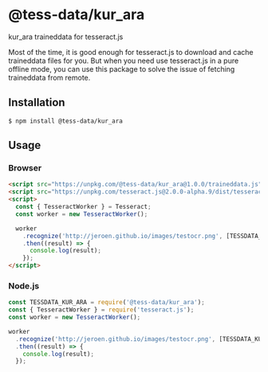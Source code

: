 # @tess-data/kur_ara

kur_ara traineddata for tesseract.js

Most of the time, it is good enough for tesseract.js to download and cache traineddata files for you.
But when you need use tesseract.js in a pure offline mode, you can use this package to solve the issue of fetching traineddata from remote.

## Installation

```
$ npm install @tess-data/kur_ara
```

## Usage

### Browser

```html
<script src="https://unpkg.com/@tess-data/kur_ara@1.0.0/traineddata.js"></script>
<script src="https://unpkg.com/tesseract.js@2.0.0-alpha.9/dist/tesseract.min.js"></script>
<script>
  const { TesseractWorker } = Tesseract;
  const worker = new TesseractWorker();

  worker
    .recognize('http://jeroen.github.io/images/testocr.png', [TESSDATA_KUR_ARA])
    .then((result) => {
      console.log(result);
    });
</script>
```

### Node.js

```javascript
const TESSDATA_KUR_ARA = require('@tess-data/kur_ara');
const { TesseractWorker } = require('tesseract.js');
const worker = new TesseractWorker();

worker
  .recognize('http://jeroen.github.io/images/testocr.png', [TESSDATA_KUR_ARA])
  .then((result) => {
    console.log(result);
  });
```
